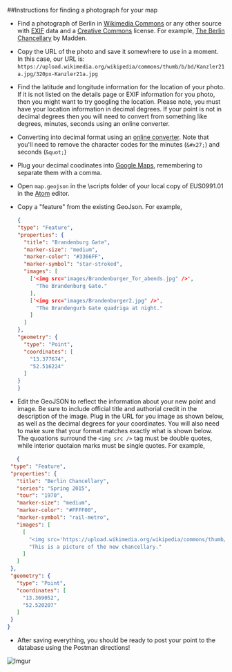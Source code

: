 ##Instructions for finding a photograph for your map

* Find a photograph of Berlin in [Wikimedia Commons](https://commons.wikimedia.org/wiki/Main_Page) or any other source with [EXIF](https://en.wikipedia.org/wiki/Exchangeable_image_file_format) data and a [Creative Commons](http://creativecommons.org/) license. For example, [The Berlin Chancellary](https://upload.wikimedia.org/wikipedia/commons/thumb/b/bd/Kanzler21a.jpg/320px-Kanzler21a.jpg) by Madden.

* Copy the URL of the photo and save it somewhere to use in a moment.  In this case, our URL is: ```https://upload.wikimedia.org/wikipedia/commons/thumb/b/bd/Kanzler21a.jpg/320px-Kanzler21a.jpg```

* Find the latitude and longitude information for the location of your photo.  If it is not listed on the details page or EXIF information for you photo,  then you might want to try googling the location.  Please note, you must have your location information in decimal degrees.  If your point is not in decimal degrees then you will need to convert from something like degrees, minutes, seconds using an online converter.

* Converting into decimal format using an [online converter](http://www.fcc.gov/encyclopedia/degrees-minutes-seconds-tofrom-decimal-degrees). Note that you'll need to remove the character codes for the minutes (```&#x27;```) and seconds (```&quot;```)

* Plug your decimal coodinates into [Google Maps](https://www.google.com/maps/place/52%C2%B030'13.0%22N+13%C2%B019'53.4%22E/@52.5036106,13.3315,15z/data=!3m1!4b1!4m2!3m1!1s0x0:0x0), remembering to separate them with a comma.

* Open ```map.geojson``` in the \scripts folder of your local copy of EUS0991.01 in the [Atom](https://atom.io/) editor.

* Copy a "feature" from the existing GeoJson. For example,
    ```json
    {
    "type": "Feature",
    "properties": {
      "title": "Brandenburg Gate",
      "marker-size": "medium",
      "marker-color": "#3366FF",
      "marker-symbol": "star-stroked",
      "images": [
        ['<img src="images/Brandenburger_Tor_abends.jpg" />',
          "The Brandenburg Gate."
        ],
        ['<img src="images/Brandenburger2.jpg" />',
          "The Brandengurb Gate quadriga at night."
        ]
      ]
    },
    "geometry": {
      "type": "Point",
      "coordinates": [
        "13.377674",
        "52.516224"
      ]
    }
  }
  ```
* Edit the GeoJSON to reflect the information about your new point and image. Be sure to include official title and authorial credit in the description of the image. Plug in the URL for you image as shown below, as well as the decimal degrees for your coordinates.  You will also need to make sure that your format matches exactly what is shown below.  The quoations surround the ```<img src />``` tag must be double quotes, while interior quotaion marks must be single quotes.  For example,

 ```json
    {
  "type": "Feature",
  "properties": {
    "title": "Berlin Chancellary",
    "series": "Spring 2015",
    "tour": "1970",
    "marker-size": "medium",
    "marker-color": "#FFFF00",
    "marker-symbol": "rail-metro",
    "images": [
      [
        "<img src='https://upload.wikimedia.org/wikipedia/commons/thumb/b/bd/Kanzler21a.jpg/320px-Kanzler21a.jpg' />",
        "This is a picture of the new chancellary."
      ]
    ]
  },
  "geometry": {
    "type": "Point",
    "coordinates": [
      "13.369052",
      "52.520207"
    ]
  }
}
```

* After saving everything, you should be ready to post your point to the database using the Postman directions! 

![Imgur](http://i.imgur.com/gLuv6hd.jpg)
